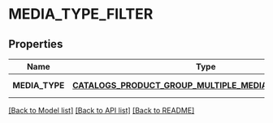 # MEDIA_TYPE_FILTER

## Properties
Name | Type | Description | Notes
------------ | ------------- | ------------- | -------------
**MEDIA_TYPE** | [**CATALOGS_PRODUCT_GROUP_MULTIPLE_MEDIA_TYPES_CRITERIA**](.md) |  | [default to null]

[[Back to Model list]](../README.md#documentation-for-models) [[Back to API list]](../README.md#documentation-for-api-endpoints) [[Back to README]](../README.md)


